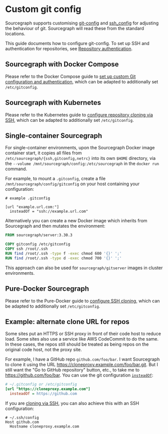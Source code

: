 # Custom git config

Sourcegraph supports customising [git-config](https://git-scm.com/docs/git-config) and [ssh_config](https://linux.die.net/man/5/ssh_config) for adjusting the behaviour of git. Sourcegraph will read these from the standard locations.

This guide documents how to configure git-config. To set up SSH and authentication for repositories, see [Repository authentication](auth.md).

## Sourcegraph with Docker Compose

Please refer to the Docker Compose guide to [set up custom Git configuration and authentication](../install/docker-compose/operations.md#git-configuration), which can be adapted to additionally set `/etc/gitconfig`. 

## Sourcegraph with Kubernetes

Please refer to the Kubernetes guide to [configure repository cloning via SSH](../install/kubernetes/configure.md#configure-repository-cloning-via-ssh), which can be adapted to additionally set `/etc/gitconfig`.

## Single-container Sourcegraph

For single-container environments, upon the Sourcegraph Docker image container start, it copies all files from `/etc/sourcegraph/{ssh,gitconfig,netrc}` into its own `$HOME` directory, via the `--volume /mnt/sourcegraph/config:/etc/sourcegraph` in the `docker run` command.

For example, to mount a `.gitconfig`, create a file `/mnt/sourcegraph/config/gitconfig` on your host containing your configuration:
```
# example .gitconfig

[url "example.url.com:"]
  insteadOf = "ssh://example.url.com"
```

Alternatively you can create a new Docker image which inherits from Sourcegraph and then mutates the environment:

``` dockerfile
FROM sourcegraph/server:3.30.3

COPY gitconfig /etc/gitconfig
COPY ssh /root/.ssh
RUN	find /root/.ssh -type f -exec chmod 600 '{}' ';'
RUN	find /root/.ssh -type d -exec chmod 700 '{}' ';'
```

This approach can also be used for `sourcegraph/gitserver` images in cluster environments.

## Pure-Docker Sourcegraph

Please refer to the Pure-Docker guide to [configure SSH cloning](https://github.com/sourcegraph/deploy-sourcegraph-docker/blob/master/pure-docker/README.md#configuring-ssh-cloning), which can be adapted to additionally set `/etc/gitconfig`.

## Example: alternate clone URL for repos

Some sites put an HTTPS or SSH proxy in front of their code host to reduce load. Some sites also use a service like AWS CodeCommit to do the same. In these cases, the repos still should be treated as being repos on the original code host, not the proxy site.

For example, I have a GitHub repo `github.com/foo/bar`. I want Sourcegraph to clone it using the URL https://cloneproxy.example.com/foo/bar.git. But I still want the "Go to GitHub repository" button, etc., to take me to https://github.com/foo/bar. You can use the git configuration [`insteadOf`](https://git-scm.com/docs/git-config#Documentation/git-config.txt-urlltbasegtinsteadOf):

``` ini
# ~/.gitconfig or /etc/gitconfig
[url "https://cloneproxy.example.com"]
  insteadOf = https://github.com
```

If you are [cloning via SSH](./auth.md), you can also achieve this with an SSH configuration:

```
# ~/.ssh/config
Host github.com
  Hostname cloneproxy.example.com
```
